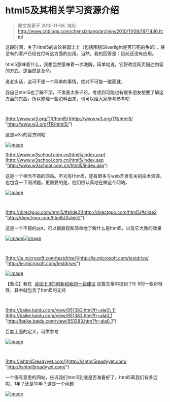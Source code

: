 # html5及其相关学习资源介绍 
> 原文发表于 2010-11-08, 地址: http://www.cnblogs.com/chenxizhang/archive/2010/11/08/1871436.html 


这段时间，关于Html5的议论甚嚣尘上（包括围绕Silverlight是否已死的争论），甚至有的客户已经在打听这方面的应用。当然，我的回答是：目前还没有应用。

 html5意味着什么，我想当然意味着一次洗牌。简单地说，它将改变网页描述内容的方式，这当然是革命。

 说老实话，这可不是一个简单的事情，绝对不可能一蹴而就。

 我自己html5也了解不深，不发表太多评论。考虑到可能也有很多朋友想要了解这方面的东西，所以整理一些资料出来，也可以给大家参考参考吧

  

 [http://www.w3.org/TR/html5/](http://www.w3.org/TR/html5/ "http://www.w3.org/TR/html5/")

 这是w3c的官方网站

 [![image](http://www.xizhang.com/blogimages/html5_6EC3/image_thumb.png "image")](http://www.xizhang.com/blogimages/html5_6EC3/image.png)

 [http://www.w3school.com.cn/html5/index.asp](http://www.w3school.com.cn/html5/index.asp "http://www.w3school.com.cn/html5/index.asp")

 这是一个相当不错的网站。不光有Html5，还有很多与web开发有关的技术资源，也包含一下测试题。更重要的是，他们很认真地在做这个网站。

 [![image](http://www.xizhang.com/blogimages/html5_6EC3/image_thumb_3.png "image")](http://www.xizhang.com/blogimages/html5_6EC3/image_3.png)

  

 [http://directguo.com/html5/#slide2](http://directguo.com/html5/#slide2 "http://directguo.com/html5/#slide2")

 这是一个不错的ppt，可以很直观和简单地了解什么是html5，以及它大致的效果

 [![image](http://www.xizhang.com/blogimages/html5_6EC3/image_thumb_4.png "image")](http://www.xizhang.com/blogimages/html5_6EC3/image_4.png)[![image](http://www.xizhang.com/blogimages/html5_6EC3/image_thumb_5.png "image")](http://www.xizhang.com/blogimages/html5_6EC3/image_5.png)

  

 [http://ie.microsoft.com/testdrive/](http://ie.microsoft.com/testdrive/ "http://ie.microsoft.com/testdrive/")

 [![image](http://www.xizhang.com/blogimages/html5_6EC3/image_thumb_6.png "image")](http://www.xizhang.com/blogimages/html5_6EC3/image_6.png)

 【备注】我在  [谈谈IE 9的创新和我的一些建议](http://www.cnblogs.com/chenxizhang/archive/2010/11/03/1867863.html) 这篇文章中提到了IE 9的一些新特性，其中就包含了html5的支持

  

 [http://baike.baidu.com/view/951383.htm?fr=ala0\_1](http://baike.baidu.com/view/951383.htm?fr=ala0_1 "http://baike.baidu.com/view/951383.htm?fr=ala0_1")

 百度上面的定义，可供参考

 [![image](http://www.xizhang.com/blogimages/html5_6EC3/image_thumb_7.png "image")](http://www.xizhang.com/blogimages/html5_6EC3/image_7.png)

  

 [http://ishtml5readyyet.com/](http://ishtml5readyyet.com/ "http://ishtml5readyyet.com/")

 一个很有意思的网站，告诉我们html5到底是否准备好了。html5离我们有多远呢，1年？还是10年？这是一个问题

 [![image](http://www.xizhang.com/blogimages/html5_6EC3/image_thumb_8.png "image")](http://www.xizhang.com/blogimages/html5_6EC3/image_8.png)

